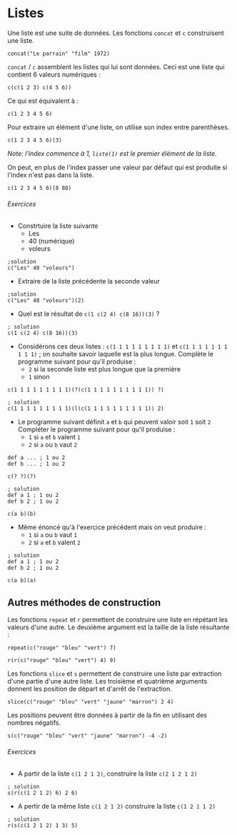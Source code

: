 # Listes
Une liste est une suite de données. Les fonctions `concat` et `c` construisent une liste.

```hey
concat("Le parrain" "film" 1972)
```

`concat` / `c` assemblent les listes qui lui sont données.
Ceci est une liste qui contient 6 valeurs numériques :
```hey
c(c(1 2 3) c(4 5 6))
```
Ce qui est équivalent à :
```hey
c(1 2 3 4 5 6)
```

Pour extraire un élément d'une liste, on utilise son index entre parenthèses.
```hey
c(1 2 3 4 5 6)(3)
```
*Note: l'index commence à 1, `liste(1)` est le premier élément de la liste.*

On peut, en plus de l'index passer une valeur par défaut qui est produite si l'index n'est pas dans la liste.
```hey
c(1 2 3 4 5 6)(8 88)
```

###### Exercices
 - Constrtuire la liste suivante
   - Les
   - 40 (numérique)
   - voleurs

```hey
;solution
c("Les" 40 "voleurs")
```

 - Extraire de la liste précédente la seconde valeur

```hey
;solution
c("Les" 40 "voleurs")(2)
```

 - Quel est le résultat de `c(1 c(2 4) c(8 16))(3)` ?

```hey
; solution
c(1 c(2 4) c(8 16))(3)
```

<a name="compare-l"></a>
- Considérons ces deux listes : `c(1 1 1 1 1 1 1 1 1)` et `c(1 1 1 1 1 1 1 1 1 1)` ;
on souhaite savoir laquelle est la plus longue. Complète le programme suivant pour qu'il produise :
  - `2` si la seconde liste est plus longue que la première
  - `1` sinon

```hey
c(1 1 1 1 1 1 1 1 1)(?(c(1 1 1 1 1 1 1 1 1 1)) ?)
```
```hey
; solution
c(1 1 1 1 1 1 1 1 1)(l(c(1 1 1 1 1 1 1 1 1 1)) 2)
```

- Le programme suivant définit `a` et `b` qui peuvent valoir soit `1` soit `2`
Compléter le programme suivant pour qu'il produise :
  - `1` si `a` et `b` valent `1`
  - `2` si `a` ou `b` vaut `2`

```hey
def a ... ; 1 ou 2
def b ... ; 1 ou 2

c(? ?)(?)
```
```hey
; solution
def a 1 ; 1 ou 2
def b 2 ; 1 ou 2

c(a b)(b)
```

- Même énoncé qu'à l'exercice précédent mais on veut produire :
  - `1` si `a` ou `b` vaut `1`
  - `2` si `a` et `b` valent `2`

```hey
; solution
def a 1 ; 1 ou 2
def b 2 ; 1 ou 2

c(a b)(a)
```

## Autres méthodes de construction

Les fonctions `repeat` et `r` permettent de construire une liste en répétant les valeurs d'une autre. 
Le deuxième argument est la taille de la liste résultante :

```hey
repeat(c("rouge" "bleu" "vert") 7)
```

```hey
r(r(c("rouge" "bleu" "vert") 4) 9)
```


Les fonctions `slice` et `s` permettent de construire une liste par extraction d'une partie d'une autre liste.
Les troisième et quatrième arguments donnent les position de départ et d'arrêt de l'extraction.

```hey
slice(c("rouge" "bleu" "vert" "jaune" "marron") 2 4)
```

Les positions peuvent être données à partir de la fin en utilisant des nombres négatifs.
```hey
s(c("rouge" "bleu" "vert" "jaune" "marron") -4 -2)
```

###### Exercices
 - A partir de la liste `c(1 2 1 2)`, construire la liste `c(2 1 2 1 2)`
```hey
; solution
s(r(c(1 2 1 2) 6) 2 6)
```
 - A pertir de la même liste  `c(1 2 1 2)` construire la liste `c(1 2 1 1 2)`
```hey
; solution
r(s(c(1 2 1 2) 1 3) 5)
```